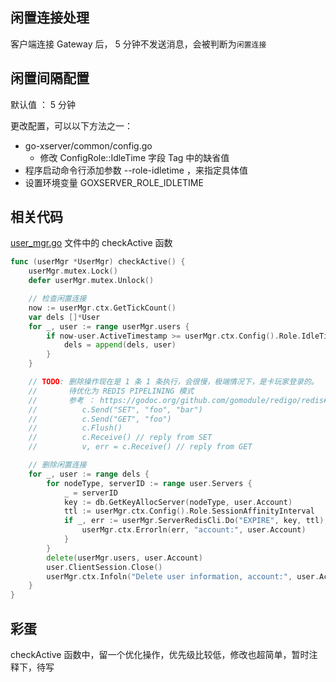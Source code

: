 ## 闲置连接处理

客户端连接 Gateway 后， 5 分钟不发送消息，会被判断为`闲置连接`

## 闲置间隔配置

默认值 ： 5 分钟

更改配置，可以以下方法之一：
- go-xserver/common/config.go
  - 修改 ConfigRole::IdleTime 字段 Tag 中的缺省值
- 程序启动命令行添加参数 --role-idletime ，来指定具体值
- 设置环境变量 GOXSERVER_ROLE_IDLETIME


## 相关代码

[user_mgr.go](../internal/components/node/gateway/user_mgr.go) 文件中的 checkActive 函数

```go
func (userMgr *UserMgr) checkActive() {
	userMgr.mutex.Lock()
	defer userMgr.mutex.Unlock()

	// 检查闲置连接
	now := userMgr.ctx.GetTickCount()
	var dels []*User
	for _, user := range userMgr.users {
		if now-user.ActiveTimestamp >= userMgr.ctx.Config().Role.IdleTime*1000 {
			dels = append(dels, user)
		}
	}

	// TODO: 删除操作现在是 1 条 1 条执行，会很慢，极端情况下，是卡玩家登录的。
	//       待优化为 REDIS PIPELINING 模式
	//       参考 ： https://godoc.org/github.com/gomodule/redigo/redis#hdr-Pipelining ，类似：
	//       	c.Send("SET", "foo", "bar")
	//			c.Send("GET", "foo")
	//			c.Flush()
	//			c.Receive() // reply from SET
	//			v, err = c.Receive() // reply from GET

	// 删除闲置连接
	for _, user := range dels {
		for nodeType, serverID := range user.Servers {
			_ = serverID
			key := db.GetKeyAllocServer(nodeType, user.Account)
			ttl := userMgr.ctx.Config().Role.SessionAffinityInterval
			if _, err := userMgr.ServerRedisCli.Do("EXPIRE", key, ttl); err != nil { // 设置账号分配的服务器资源信息，过期时间 5 分钟
				userMgr.ctx.Errorln(err, "account:", user.Account)
			}
		}
		delete(userMgr.users, user.Account)
		user.ClientSession.Close()
		userMgr.ctx.Infoln("Delete user information, account:", user.Account)
	}
}
```

## 彩蛋

checkActive 函数中，留一个优化操作，优先级比较低，修改也超简单，暂时注释下，待写
